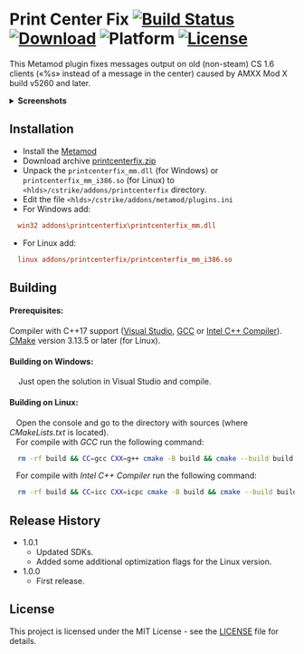 # Print Center Fix [![Build Status](https://travis-ci.com/Hun1eR/Print-Center-Fix.svg?branch=master)](https://travis-ci.com/Hun1eR/Print-Center-Fix) [![Download](https://badgen.net/github/release/Hun1eR/Print-Center-Fix)](https://github.com/Hun1eR/Print-Center-Fix/releases/latest) ![Platform](https://badgen.net/badge/platform/linux%20%7C%20windows/gray) [![License](https://img.shields.io/github/license/Hun1eR/Print-Center-Fix)](LICENSE)


This Metamod plugin fixes messages output on old (non-steam) CS 1.6 clients («%s» instead of a message in the center) caused by AMXX Mod X build v5260 and later.


<details>
  <summary><b>Screenshots</b></summary>
  <p align="center">
    <img src="https://i.imgur.com/jBTk4o7.png" alt="BUG">
    <img src="https://i.imgur.com/7oQCX7E.png" alt="FIX">
  </p>
</details>


## Installation
* Install the [Metamod](http://metamod.org)
* Download archive [printcenterfix.zip](https://github.com/Hun1eR/Print-Center-Fix/releases/latest)
* Unpack the `printcenterfix_mm.dll` (for Windows) or `printcenterfix_mm_i386.so` (for Linux) to `<hlds>/cstrike/addons/printcenterfix` directory.
* Edit the file `<hlds>/cstrike/addons/metamod/plugins.ini`
* For Windows add:
```ini
  win32 addons\printcenterfix\printcenterfix_mm.dll
```
* For Linux add:
```ini
  linux addons/printcenterfix/printcenterfix_mm_i386.so
```


## Building
#### Prerequisites:
Compiler with C++17 support ([Visual Studio](https://visualstudio.microsoft.com), [GCC](https://gcc.gnu.org) or [Intel C++ Compiler](https://software.intel.com/c-compilers)).  
[CMake](https://cmake.org) version 3.13.5 or later (for Linux).

#### Building on Windows:
&nbsp;&nbsp;&nbsp;&nbsp;Just open the solution in Visual Studio and compile.

#### Building on Linux:
&nbsp;&nbsp;&nbsp;Open the console and go to the directory with sources (where *CMakeLists.txt* is located).  
&nbsp;&nbsp;&nbsp;For compile with *GCC* run the following command:<br/>
```sh
  rm -rf build && CC=gcc CXX=g++ cmake -B build && cmake --build build --parallel
```
&nbsp;&nbsp;&nbsp;For compile with *Intel C++ Compiler* run the following command:<br/>
```sh
  rm -rf build && CC=icc CXX=icpc cmake -B build && cmake --build build --parallel
```

## Release History
* 1.0.1
    * Updated SDKs.
    * Added some additional optimization flags for the Linux version.
* 1.0.0
    * First release.

## License
This project is licensed under the MIT License - see the [LICENSE](LICENSE) file for details.
